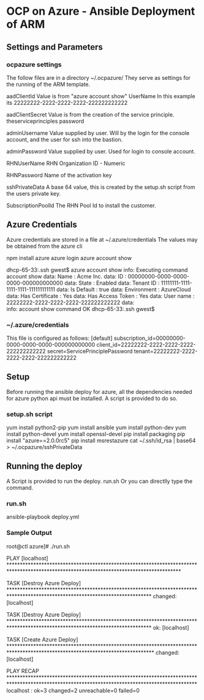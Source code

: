 # OCP on Azure - Ansible Deployment of ARM



## Settings and Parameters

### ocpazure settings
The follow files are in a directory ~/.ocpazure/ 
They serve as settings for the running of the ARM template.

aadClientId
Value is from "azure account show"  UserName 
In this example its 22222222-2222-2222-2222-222222222222

aadClientSecret
Value is from the creation of the service principle.
theserviceprinciples password

adminUsername
Value supplied by user. Will by the login for the console account, and the
user for ssh into the bastion.

adminPassword
Value supplied by user. Used for login to console account.

RHNUserName
RHN Organization ID - Numeric

RHNPassword
Name of the activation key

sshPrivateData
A base 64 value, this is created by the setup.sh script from the users private key.

SubscriptionPoolId
The RHN Pool Id to install the customer. 


## Azure Credentials 
Azure credentials are stored in a file at ~/.azure/credentials
The values may be obtained from the azure cli

npm install azure
azure login
azure account show

dhcp-65-33:.ssh gwest$ azure account show
info:    Executing command account show 
data:    Name                        : Acme Inc. 
data:    ID                          : 00000000-0000-0000-0000-000000000000 
data:    State                       : Enabled 
data:    Tenant ID                   : 11111111-1111-1111-1111-111111111111 
data:    Is Default                  : true 
data:    Environment                 : AzureCloud 
data:    Has Certificate             : Yes 
data:    Has Access Token            : Yes 
data:    User name                   : 22222222-2222-2222-2222-222222222222 
data:     
info:    account show command OK 
dhcp-65-33:.ssh gwest$  


### ~/.azure/credentials 
This file is configured as follows: 
[default] 
subscription_id=00000000-0000-0000-0000-000000000000 
client_id=22222222-2222-2222-2222-222222222222 
secret=ServicePrinciplePassword 
tenant=22222222-2222-2222-2222-222222222222 

## Setup
Before running the ansible deploy for azure, all the dependencies needed for
azure python api must be installed. A script is provided to do so.

### setup.sh script 
yum install python2-pip 
yum install ansible 
yum install python-dev 
yum install python-devel 
yum install openssl-devel 
pip install packaging 
pip install "azure==2.0.0rc5" 
pip install msrestazure 
cat ~/.ssh/id_rsa | base64 > ~/.ocpazure/sshPrivateData 


## Running the deploy
A Script is provided to run the deploy. run.sh
Or you can directlly type the command.

### run.sh
ansible-playbook deploy.yml 

### Sample Output
root@ctl azure]# ./run.sh  

PLAY [localhost] **************************************************************************************************************************************** 

TASK [Destroy Azure Deploy] ***************************************************************************************************************************** 
changed: [localhost] 

TASK [Destroy Azure Deploy] ***************************************************************************************************************************** 
ok: [localhost] 

TASK [Create Azure Deploy] ****************************************************************************************************************************** 
changed: [localhost] 

PLAY RECAP ********************************************************************************************************************************************** 
localhost                  : ok=3    changed=2    unreachable=0    failed=0    


